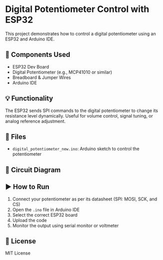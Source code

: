 # Digital Potentiometer Control with ESP32

This project demonstrates how to control a digital potentiometer using an ESP32 and Arduino IDE.

## 🔧 Components Used

- ESP32 Dev Board
- Digital Potentiometer (e.g., MCP41010 or similar)
- Breadboard & Jumper Wires
- Arduino IDE

## 💡 Functionality

The ESP32 sends SPI commands to the digital potentiometer to change its resistance level dynamically. Useful for volume control, signal tuning, or analog reference adjustment.

## 📁 Files

- `digital_potentiometer_new.ino`: Arduino sketch to control the potentiometer

## 🔌 Circuit Diagram


## ▶️ How to Run

1. Connect your potentiometer as per its datasheet (SPI: MOSI, SCK, and CS)
2. Open the `.ino` file in Arduino IDE
3. Select the correct ESP32 board
4. Upload the code
5. Monitor the output using serial monitor or voltmeter

## 📜 License

MIT License

